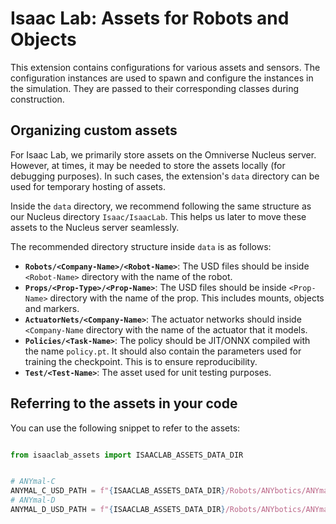 # Isaac Lab: Assets for Robots and Objects

This extension contains configurations for various assets and sensors. The configuration instances are
used to spawn and configure the instances in the simulation. They are passed to their corresponding
classes during construction.

## Organizing custom assets

For Isaac Lab, we primarily store assets on the Omniverse Nucleus server. However, at times, it may be
needed to store the assets locally (for debugging purposes). In such cases, the extension's `data`
directory can be used for temporary hosting of assets.

Inside the `data` directory, we recommend following the same structure as our Nucleus directory
`Isaac/IsaacLab`. This helps us later to move these assets to the Nucleus server seamlessly.

The recommended directory structure inside `data` is as follows:

- **`Robots/<Company-Name>/<Robot-Name>`**: The USD files should be inside `<Robot-Name>` directory with
  the name of the robot.
- **`Props/<Prop-Type>/<Prop-Name>`**: The USD files should be inside `<Prop-Name>` directory with the name
  of the prop. This includes mounts, objects and markers.
- **`ActuatorNets/<Company-Name>`**: The actuator networks should inside `<Company-Name` directory with the
  name of the actuator that it models.
- **`Policies/<Task-Name>`**: The policy should be JIT/ONNX compiled with the name `policy.pt`. It should also
  contain the parameters used for training the checkpoint. This is to ensure reproducibility.
- **`Test/<Test-Name>`**: The asset used for unit testing purposes.

## Referring to the assets in your code

You can use the following snippet to refer to the assets:

```python

from isaaclab_assets import ISAACLAB_ASSETS_DATA_DIR


# ANYmal-C
ANYMAL_C_USD_PATH = f"{ISAACLAB_ASSETS_DATA_DIR}/Robots/ANYbotics/ANYmal-C/anymal_c.usd"
# ANYmal-D
ANYMAL_D_USD_PATH = f"{ISAACLAB_ASSETS_DATA_DIR}/Robots/ANYbotics/ANYmal-D/anymal_d.usd"
```
